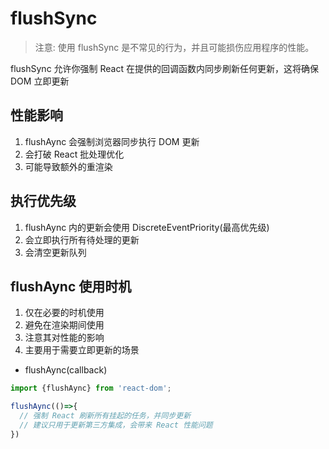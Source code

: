 # flushSync

> 注意: 使用 flushSync 是不常见的行为，并且可能损伤应用程序的性能。

flushSync 允许你强制 React 在提供的回调函数内同步刷新任何更新，这将确保 DOM 立即更新

## 性能影响

1. flushAync 会强制浏览器同步执行 DOM 更新
2. 会打破 React 批处理优化
3. 可能导致额外的重渲染

## 执行优先级

1. flushAync 内的更新会使用 DiscreteEventPriority(最高优先级)
2. 会立即执行所有待处理的更新
3. 会清空更新队列

## flushAync 使用时机

1. 仅在必要的时机使用
2. 避免在渲染期间使用
3. 注意其对性能的影响
4. 主要用于需要立即更新的场景

* flushAync(callback)

```ts
import {flushAync} from 'react-dom';

flushAync(()=>{
  // 强制 React 刷新所有挂起的任务，并同步更新
  // 建议只用于更新第三方集成，会带来 React 性能问题
})
```
